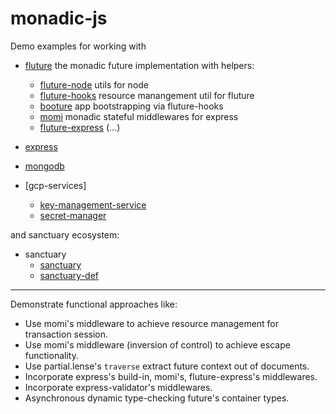 # monadic-js

Demo examples for working with

* [fluture](https://github.com/fluture-js/Fluture) the monadic future implementation with helpers:
  * [fluture-node](https://github.com/fluture-js/fluture-node) utils for node
  * [fluture-hooks](https://github.com/fluture-js/fluture-hooks) resource manangement util for fluture
  * [booture](https://github.com/fluture-js/booture) app bootstrapping via fluture-hooks
  * [momi](https://github.com/fluture-js/momi) monadic stateful middlewares for express
  * [fluture-express](https://github.com/fluture-js/fluture-express) (...)

* [express](https://expressjs.com/en/4x/api.html)

* [mongodb](https://mongodb.github.io/node-mongodb-native/3.6/api/)

* [gcp-services]
  * [key-management-service](https://github.com/googleapis/nodejs-kms)
  * [secret-manager](https://github.com/googleapis/nodejs-secret-manager)

and sanctuary ecosystem:

* sanctuary
  * [sanctuary](https://sanctuary.js.org/)
  * [sanctuary-def](https://github.com/sanctuary-js/sanctuary-def)

---

Demonstrate functional approaches like:

* Use momi's middleware to achieve resource management for transaction session.
* Use momi's middleware (inversion of control) to achieve escape functionality.
* Use partial.lense's `traverse` extract future context out of documents.
* Incorporate express's build-in, momi's, fluture-express's middlewares.
* Incorporate express-validator's middlewares.
* Asynchronous dynamic type-checking future's container types.
